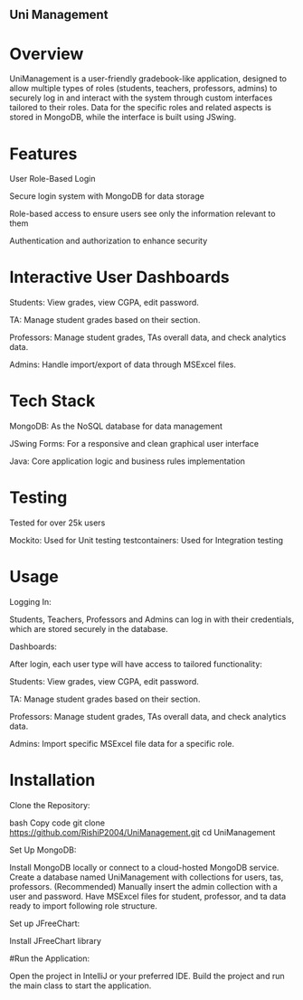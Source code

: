## Uni Management

# Overview
UniManagement is a user-friendly gradebook-like application, designed to allow multiple types of roles (students, teachers, professors, admins) to securely log in and interact with the system through custom interfaces tailored to their roles. Data for the specific roles and related aspects is stored in MongoDB, while the interface is built using JSwing. 

# Features

User Role-Based Login

Secure login system with MongoDB for data storage

Role-based access to ensure users see only the information relevant to them

Authentication and authorization to enhance security

# Interactive User Dashboards

Students: View grades, view CGPA, edit password.

TA: Manage student grades based on their section.

Professors: Manage student grades, TAs overall data, and check analytics data.

Admins: Handle import/export of data through MSExcel files.

# Tech Stack

MongoDB: As the NoSQL database for data management

JSwing Forms: For a responsive and clean graphical user interface

Java: Core application logic and business rules implementation

# Testing
Tested for over 25k users

Mockito: Used for Unit testing
testcontainers: Used for Integration testing

# Usage
Logging In:

Students, Teachers, Professors and Admins can log in with their credentials, which are stored securely in the database.

Dashboards:

After login, each user type will have access to tailored functionality:

Students: View grades, view CGPA, edit password.

TA: Manage student grades based on their section.

Professors: Manage student grades, TAs overall data, and check analytics data.

Admins: Import specific MSExcel file data for a specific role.

# Installation
Clone the Repository:

bash
Copy code
git clone https://github.com/RishiP2004/UniManagement.git
cd UniManagement

Set Up MongoDB:

Install MongoDB locally or connect to a cloud-hosted MongoDB service.
Create a database named UniManagement with collections for users, tas, professors.
(Recommended) Manually insert the admin collection with a user and password. 
Have MSExcel files for student, professor, and ta data ready to import following role structure.

Set up JFreeChart:

Install JFreeChart library

#Run the Application:

Open the project in IntelliJ or your preferred IDE.
Build the project and run the main class to start the application.
